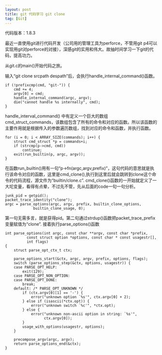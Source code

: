 ```yaml
---
layout: post
title: git 代码学习 git clone
tag: [Git]
---
```

代码版本：1.8.3

最近一直使用git进行代码开发（公司用的管理工具为perforce，不管用git p4可以实现用git对perforce的对接），深感git的实用和伟大。故抽时间学习一下git的代码，提高功力。

从git.c的main()开始代码之旅。

输入“git clone srcpath despath”后，会执行handle_internal_command()函数。

	if (!prefixcmp(cmd, "git-")) {
		cmd += 4;
		argv[0] = cmd;
		handle_internal_command(argc, argv);
		die("cannot handle %s internally", cmd);
	}

handle_interval_command() 中有定义一个巨大的数组cmd_struct_commands，该数组包含了所有的命令和对应的函数。所以该函数的主要作用就是根据传入的参数遍历数组，找到对应的命令和函数，并执行函数。

	for (i = 0; i < ARRAY_SIZE(commands); i++) {
		struct cmd_struct *p = commands+i;
		if (strcmp(p->cmd, cmd))
			continue;
		exit(run_builtin(p, argc, argv));
	}

在函数run_builtin()用有一句“p->fn(argc,argv,prefix)”，这句代码的意思就是执行该命令对应的函数，这里是cmd_clone(),执行到这里后就会跳转到clone这个命令的代码流程，源文件为“builtin/clone.c”. 
cmd_clone()函数的一开始就定义了一大坨变量，看得有点晕，不过先不管，先从后面的code一句一句分析。

	junk_pid = getpid();
	packet_trace_identity("clone");
	argc = parse_options(argc, argv, prefix, builtin_clone_options,
			     builtin_clone_usage, 0);

第一句无需多言，就是获得pid。第二句通过strdup()函数把packet_trace_prefix 变量赋值为“clone”. 接着执行parse_options()函数
	
	int parse_options(int argc, const char **argv, const char *prefix,
			  const struct option *options, const char * const usagestr[],
			  int flags)
	{
		struct parse_opt_ctx_t ctx;
	
		parse_options_start(&ctx, argc, argv, prefix, options, flags);
		switch (parse_options_step(&ctx, options, usagestr)) {
		case PARSE_OPT_HELP:
			exit(129);
		case PARSE_OPT_NON_OPTION:
		case PARSE_OPT_DONE:
			break;
		default: /* PARSE_OPT_UNKNOWN */
			if (ctx.argv[0][1] == '-') {
				error("unknown option `%s'", ctx.argv[0] + 2);
			} else if (isascii(*ctx.opt)) {
				error("unknown switch `%c'", *ctx.opt);
			} else {
				error("unknown non-ascii option in string: `%s'",
				      ctx.argv[0]);
			}
			usage_with_options(usagestr, options);
		}
	
		precompose_argv(argc, argv);
		return parse_options_end(&ctx);
	}
